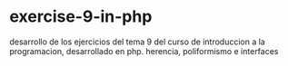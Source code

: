 # exercise-9-in-php
desarrollo de los ejercicios del tema 9 del curso de introduccion a la programacion, desarrollado en php.
herencia, poliformismo e interfaces
